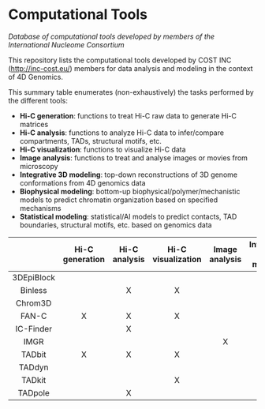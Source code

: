 # Computational Tools
*Database of computational tools developed by members of the International Nucleome Consortium*

This repository lists the computational tools developed by COST INC (http://inc-cost.eu/) members for data analysis and modeling in the context of 4D Genomics.

This summary table enumerates (non-exhaustively) the tasks performed by the different tools:
- **Hi-C generation**: functions to treat Hi-C raw data to generate Hi-C matrices 
- **Hi-C analysis**: functions to analyze Hi-C data to infer/compare compartments, TADs, structural motifs, etc. 
- **Hi-C visualization**: functions to visualize Hi-C data 
- **Image analysis**: functions to treat and analyse images or movies from microscopy 
- **Integrative 3D modeling**: top-down reconstructions of 3D genome conformations from 4D genomics data 
- **Biophysical modeling**: bottom-up biophysical/polymer/mechanistic models to predict chromatin organization based on specified mechanisms 
- **Statistical modeling**: statistical/AI models to predict contacts, TAD boundaries, structural motifs, etc. based on genomics data


|   | Hi-C generation | Hi-C analysis | Hi-C visualization | Image analysis | Integrative 3D modeling | Biophysical modeling | Statistical modeling |
| :---------: | :----: |:----: |:----: |:----: |:----: |:----: |:----: |
| 3DEpiBlock |  |  | | | | X| |
| Binless |  | X |X | | | | |
| Chrom3D |  |  | | |X | | |
|FAN-C | X | X |X | | | | |
| IC-Finder  |   | X | | | | | |
| IMGR  |   |  | | X| X| | |
| TADbit | X | X |X | | X| | |
| TADdyn |  |  | | | X| | |
| TADkit |  |  |X | | | | |
| TADpole |  | X | | | | | |
